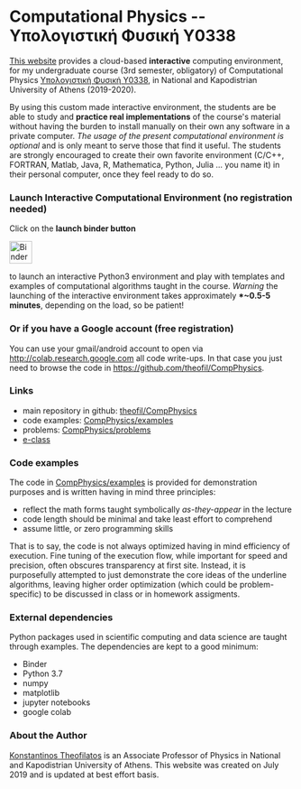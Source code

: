 # Computational Physics -- Υπολογιστική Φυσική Y0338

[This website](https://theofil.github.io/CompPhysics/) provides a cloud-based **interactive** computing environment, for my undergraduate course (3rd semester, obligatory) of Computational Physics [Υπολογιστική Φυσική Υ0338](https://eclass.uoa.gr/modules/document/?course=PHYS192), in National and Kapodistrian University of Athens (2019-2020). 

By using this custom made interactive environment, the students are be able to study and **practice real implementations** of the course's material 
without having the burden to install manually on their own any software in a private computer.
*The usage of the present computational environment is optional* and is only meant to serve those that find it useful. 
The students are strongly encouraged to create their own favorite environment (C/C++, FORTRAN, Matlab, Java, R, Mathematica, Python, Julia ... you name it) in their personal computer, once they feel ready to do so.

### Launch Interactive Computational Environment (no registration needed)
Click on the **launch binder button** 

<a href="https://mybinder.org/v2/gh/theofil/binderEvn/minimal?urlpath=git-pull%3Frepo%3Dhttps%253A%252F%252Fgithub.com%252Ftheofil%252FCompPhysics%26urlpath%3Dtree%252FCompPhysics%252F%26branch%3Dmaster"><img border="0" alt="Binder" src="https://mybinder.org/badge_logo.svg" height="40" align="center"> </a>

to launch an interactive Python3 environment and play with templates and examples of computational algorithms taught in the course.
*Warning* the launching of the interactive environment takes approximately <b>*~0.5-5 minutes</b>, depending on the load, so be patient!

### Or if you have a Google account (free registration)
You can use your gmail/android account to open via http://colab.research.google.com all code write-ups. 
In that case you just need to browse the code in https://github.com/theofil/CompPhysics.

### Links
   * main repository in github: [theofil/CompPhysics](https://github.com/theofil/CompPhysics/) 
   * code examples: [CompPhysics/examples](https://github.com/theofil/CompPhysics/tree/master/examples)
   * problems: [CompPhysics/problems](https://github.com/theofil/CompPhysics/tree/master/problems/2019_2020)
   * [e-class](https://eclass.uoa.gr/modules/document/?course=PHYS192) 

### Code examples 
The code in [CompPhysics/examples](https://github.com/theofil/CompPhysics/tree/master/examples) is provided for demonstration purposes and is written having in mind three principles:

   * reflect the math forms taught symbolically *as-they-appear* in the lecture
   * code length should be minimal and take least effort to comprehend
   * assume little, or zero programming skills 
   
That is to say, the code is not always optimized having in mind efficiency of execution. 
Fine tuning of the execution flow, while important for speed and precision, often obscures transparency at first site.
Instead, it is purposefully attempted to just demonstrate the core ideas of the underline algorithms, leaving 
higher order optimization (which could be problem-specific) to be discussed in class or in homework assigments.

### External dependencies
Python packages used in scientific computing and data science are taught through examples. 
The dependencies are kept to a good minimum:

 * Binder
 * Python 3.7
 * numpy
 * matplotlib
 * jupyter notebooks
 * google colab


### About the Author
[Konstantinos Theofilatos](http://theofil.web.cern.ch) is an Associate Professor of Physics in National and Kapodistrian University of Athens.
This website was created on July 2019 and is updated at best effort basis.


